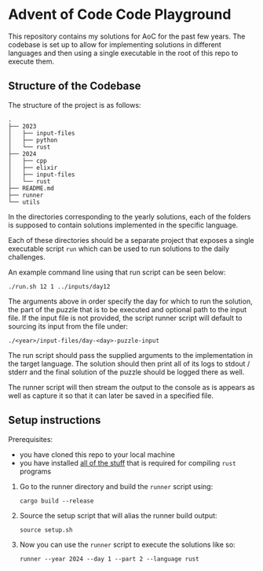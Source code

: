 # Advent of Code Code Playground

This repository contains my solutions for AoC for the past few years. The
codebase is set up to allow for implementing solutions in different languages
and then using a single executable in the root of this repo to execute them.

## Structure of the Codebase

The structure of the project is as follows:
```
.
├── 2023
│   ├── input-files
│   ├── python
│   └── rust
├── 2024
│   ├── cpp
│   ├── elixir
│   ├── input-files
│   └── rust
├── README.md
├── runner
└── utils

```
In the directories corresponding to the yearly solutions, each of the folders
is supposed to contain solutions implemented in the specific language.

Each of these directories should be a separate project that exposes a single
executable script `run` which can be used to run solutions to the daily
challenges.

An example command line using that run script can be seen below:
```shell
./run.sh 12 1 ../inputs/day12
```
The arguments above in order specify the day for which to run the solution,
the part of the puzzle that is to be executed and optional path to the input
file. If the input file is not provided, the script runner script will default
to sourcing its input from the file under:
```
./<year>/input-files/day-<day>-puzzle-input
```
The run script should pass the supplied arguments to the implementation in the
target language. The solution should then print all of its logs to stdout /
stderr and the final solution of the puzzle should be logged there as well.

The runner script will then stream the output to the console as is appears
as well as capture it so that it can later be saved in a specified file.

## Setup instructions

Prerequisites:
- you have cloned this repo to your local machine
- you have installed [all of the stuff](https://www.rust-lang.org/tools/install)
  that is required for compiling `rust` programs

1. Go to the runner directory and build the `runner` script using:
    ```shell
    cargo build --release
    ```
2. Source the setup script that will alias the runner build output:
    ```shell
    source setup.sh
    ```
3. Now you can use the `runner` script to execute the solutions like so:
    ```shell
    runner --year 2024 --day 1 --part 2 --language rust
    ```
